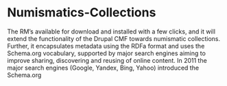 # Numismatics-Collections
The RM’s available for download and installed with a few clicks, and it will extend the functionality of the Drupal CMF towards numismatic collections. Further, it encapsulates metadata using the RDFa format and uses the Schema.org vocabulary, supported by major search engines aiming to improve sharing, discovering and reusing of online content. In 2011 the major search engines (Google, Yandex, Bing, Yahoo) introduced the Schema.org 
